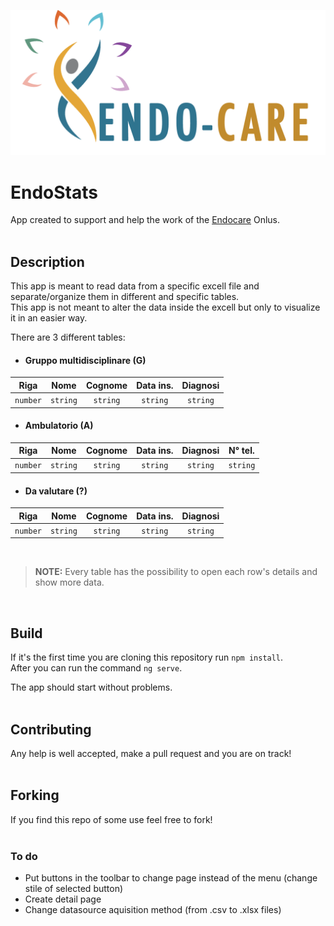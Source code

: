 ![Image](./src/assets/images/MarchioCompleto.png)

# EndoStats
App created to support and help the work of the [Endocare](https://www.endo-care.it/) Onlus.
</br></br>

## Description
This app is meant to read data from a specific excell file and separate/organize them in different and specific tables.</br>
This app is not meant to alter the data inside the excell but only to visualize it in an easier way.</br>

There are 3 different tables:
- #### Gruppo multidisciplinare (G)
|Riga|Nome|Cognome|Data ins.|Diagnosi|
|:------:|:------:|:------:|:----:|:-------:|
|`number`|`string`|`string`|`string`|`string`|

- #### Ambulatorio (A)
|Riga|Nome|Cognome|Data ins.|Diagnosi|N° tel.|
|:------:|:------:|:------:|:----:|:-------:|:------:|
|`number`|`string`|`string`|`string`|`string`|`string`|

- #### Da valutare (?)
|Riga|Nome|Cognome|Data ins.|Diagnosi|
|:------:|:------:|:------:|:----:|:-------:|
|`number`|`string`|`string`|`string`|`string`|

</br>

>**NOTE:** Every table has the possibility to open each row's details and show more data.

</br>

## Build
If it's the first time you are cloning this repository run `npm install`.</br>
After you can run the command `ng serve`.

The app should start without problems.
</br></br>

## Contributing
Any help is well accepted, make a pull request and you are on track!
</br></br>

## Forking
If you find this repo of some use feel free to fork!
</br></br>

### To do
- Put buttons in the toolbar to change page instead of the menu (change stile of selected button)
- Create detail page
- Change datasource aquisition method (from .csv to .xlsx files)